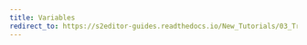 ```yaml
---
title: Variables
redirect_to: https://s2editor-guides.readthedocs.io/New_Tutorials/03_Trigger_Editor/037_Variables
---
```

